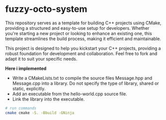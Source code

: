 # fuzzy-octo-system

This repository serves as a template for building C++ projects using CMake, providing a structured and easy-to-use setup for developers. Whether you're starting a new project or looking to enhance an existing one, this template streamlines the build process, making it efficient and maintainable.


This project is designed to help you kickstart your C++ projects, providing a robust foundation for development and collaboration. Feel free to fork and adapt it to suit your specific needs.



**Here i implemented**
- Write a CMakeLists.txt to compile the source files Message.hpp and Message.cpp into a library. Do not specify the type of library, shared or static, explicitly.
- Add an executable from the hello-world.cpp source file.
- Link the library into the executable.



```bash
# run commands
cmake cmake -S. -Bbuild -GNinja

```
